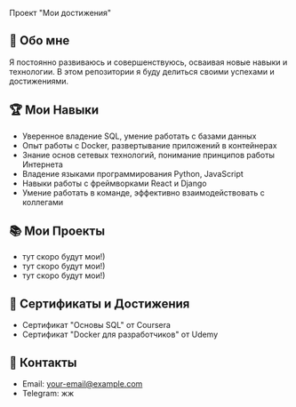 Проект "Мои достижения"

## 🍃 Обо мне
Я постоянно развиваюсь и совершенствуюсь, осваивая новые навыки и технологии. В этом репозитории я буду делиться своими успехами и достижениями.

## 🏆 Мои Навыки
- Уверенное владение SQL, умение работать с базами данных
- Опыт работы с Docker, развертывание приложений в контейнерах
- Знание основ сетевых технологий, понимание принципов работы Интернета
- Владение языками программирования Python, JavaScript
- Навыки работы с фреймворками React и Django
- Умение работать в команде, эффективно взаимодействовать с коллегами

## 📚 Мои Проекты
- тут скоро будут мои!)
- тут скоро будут мои!)
- тут скоро будут мои!)

## 📄 Сертификаты и Достижения
- Сертификат "Основы SQL" от Coursera 
- Сертификат "Docker для разработчиков" от Udemy

## 💬 Контакты
- Email: your-email@example.com
- Telegram: жж
